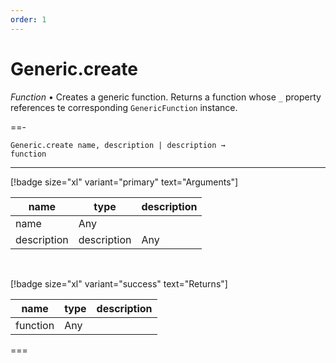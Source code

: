 ```yaml
---
order: 1
---
```

# Generic.create

_Function_ &bull; Creates a generic function. Returns a function whose `_` property references te corresponding `GenericFunction` instance.


==- <pre><code>Generic.create name, description | description &rarr; function</code></pre>
<hr>

[!badge size="xl" variant="primary" text="Arguments"]

| name | type | description |
|------|------|-------------|
|name|Any||
|description | description|Any||

<br>

[!badge size="xl" variant="success" text="Returns"]

| name | type | description |
|------|------|-------------|
|function|Any||



===



